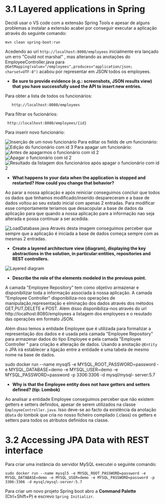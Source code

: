 # 3.1 Layered applications in Spring

Decidi usar o VS code com a extensão Spring Tools e apesar de alguns problemas a instalar a extensão acabei por conseguir executar a aplicação através do seguinte comando:

    mvn clean spring-boot:run

Acedendo ao url `http://localhost:8080/employees` inicialmente era lançado um erro "Could not marshal" , mas alterando as anotações do EmployeeController.java para `@GetMapping(value="/employees",produces="application/json; charset=UTF-8")` acabou por representar em JSON todos os employees.

 - **Be sure to provide evidence (e.g.: screenshots, JSON results view) that you have successfully used the API to insert new entries.**

Para obter a lista de todos os funcionários:

	   http://localhost:8080/employees
Para filtrar os fucionários:

     http://localhost:8080/employees/{id}
Para inserir novo funcionário:

![Inserção de um novo funcionário](https://i.imgur.com/dcUge6N.png)
    Para editar os fields de um funcionário:
    ![Edição do funcionário com id 3](https://i.imgur.com/4Rgu6PP.png)
   Para apagar um funcionário:
   ![Antes de apagarmos o funcionário com id 2](https://i.imgur.com/et3Oy3Q.png)
![Apagar o funcionário com id 2](https://i.imgur.com/kqDcK4X.png)![Resultado da listagem dos funcionários após apagar o funcionário com id 2](https://i.imgur.com/3OqfkDx.png)

 - **What happens to your data when the application is stopped and restarted? How could you change
that behavior?**

Ao parar a nossa aplicação e após reiniciar conseguimos concluir que todos os dados que tinhamos modificado/inserido despareceram e a base de dados voltou ao seu estado inicial com apenas 2 entradas.
Para modificar esse comportamente teriamos que desacopular a base de dados da aplicação para que quando a nossa aplicação pare a informação nao seja alterada e possa continuar a ser acedida.

![LoadDatabase.java](https://i.imgur.com/Qj3sjZO.png)
Através desta imagem conseguimos perceber que sempre que a aplicação é iniciada a base de dados começa sempre com as mesmas 2 entradas.

 - **Create a layered architecture view (diagram), displaying the key abstractions in the solution, in particular:entities, repositories and REST controllers.**

![Layered diagram](https://i.imgur.com/RUFw9Q9.png)

 - **Describe the role of the elements modeled in the previous point.**
 
A camada "Employee Repository" tem como objetivo armazenar e disponibilizar toda a informação associada à nossa aplicação. A camada "Employee Controller" disponibiliza-nos operações de manipulação,representação e elminação dos dados através dos métodos GET,PUT,DELETE
 e POST. Além disso disponibiliza-nos através do url http://localhost:8080/employees a listagem dos employees e o resutado das operações em formato JSON.
 
Além disso temos a entidade Employee que é utilizada para formalizar a representação dos dados e é usada pela camada "Employee Repository" para armazenar dados do tipo Employee e pela camada "Employee Controller " para criação e alteração de dados. Usando a anotação `@Entity` o JPA irá establecer a ligação entre a entidade e uma tabela de mesmo nome na base de dados.



sudo docker run --name mysql5 -e MYSQL_ROOT_PASSWORD=password -e MYSQL_DATABASE=demo
-e MYSQL_USER=demo -e MYSQL_PASSWORD=password -p 3306:3306 -d mysql/mysql-
server:5.7


 - **Why is that the Employee entity does not have getters and setters defined? (tip: Lombok)**

Ao analisar a entidade Employee conseguimos perceber que não existem getters e setters definidos, apesar de serem utilizados na classe `EmployeeController.java`. Isso deve-se ao facto da existência da anotação `@Data` do lombok que cria no nosso ficheiro compilado (.class) os getters e setters para todos os atributos definidos na classe.



# 3.2 Accessing JPA Data with REST interface


Para criar uma instância do servidor MySQL executei o seguinte comando:

    sudo docker run --name mysql5 -e MYSQL_ROOT_PASSWORD=password -e MYSQL_DATABASE=demo -e MYSQL_USER=demo -e MYSQL_PASSWORD=password -p 3306:3306 -d mysql/mysql-server:5.7

Para criar um novo projeto Spring boot abro a **Command Palette** (Ctrl+Shift+P) e escrevo `Spring Initializr`.

